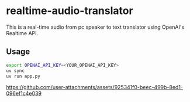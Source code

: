 # realtime-audio-translator

This is a real-time audio from pc speaker to text translator using OpenAI's Realtime API.

## Usage

```bash
export OPENAI_API_KEY=<YOUR_OPENAI_API_KEY>
uv sync
uv run app.py
```

https://github.com/user-attachments/assets/925341f0-beec-499b-8ed1-096ef1c4e039
